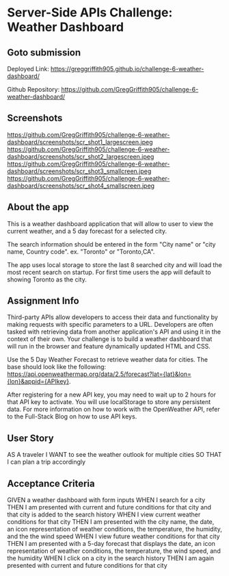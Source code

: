 	
# Server-Side APIs Challenge: Weather Dashboard

## Goto submission
Deployed Link: https://greggriffith905.github.io/challenge-6-weather-dashboard/

Github Repository: https://github.com/GregGriffith905/challenge-6-weather-dashboard/

## Screenshots
https://github.com/GregGriffith905/challenge-6-weather-dashboard/screenshots/scr_shot1_largescreen.jpeg
https://github.com/GregGriffith905/challenge-6-weather-dashboard/screenshots/scr_shot2_largescreen.jpeg
https://github.com/GregGriffith905/challenge-6-weather-dashboard/screenshots/scr_shot3_smallcreen.jpeg
https://github.com/GregGriffith905/challenge-6-weather-dashboard/screenshots/scr_shot4_smallscreen.jpeg

## About the app
This is a weather dashboard application that will allow to user to view the current weather,
and a 5 day forecast for a selected city. 

The search information should be entered in the form "City name" or "city name, Country code".
ex. "Toronto" or "Toronto,CA". 

The app uses local storage to store the last 8 searched city and will load the most recent search on startup.
For first time users the app will default to showing Toronto as the city.

## Assignment Info
Third-party APIs allow developers to access their data and functionality 
by making requests with specific parameters to a URL. Developers are often 
tasked with retrieving data from another application's API and using it in 
the context of their own. Your challenge is to build a weather dashboard that 
will run in the browser and feature dynamically updated HTML and CSS.

Use the 5 Day Weather Forecast to retrieve weather data for cities. The base 
should look like the following: 
https://api.openweathermap.org/data/2.5/forecast?lat={lat}&lon={lon}&appid={APIkey}. 

After registering for a new API key, you may need to wait up to 2 hours for 
that API key to activate.
You will use localStorage to store any persistent data. For more information on how to work with the OpenWeather API, refer to the Full-Stack Blog on how to use API keys.

## User Story
AS A traveler
I WANT to see the weather outlook for multiple cities
SO THAT I can plan a trip accordingly

## Acceptance Criteria
GIVEN a weather dashboard with form inputs
WHEN I search for a city
THEN I am presented with current and future conditions for that city and that city is added to the search history
WHEN I view current weather conditions for that city
THEN I am presented with the city name, the date, an icon representation of weather conditions, the temperature, the humidity, and the the wind speed
WHEN I view future weather conditions for that city
THEN I am presented with a 5-day forecast that displays the date, an icon representation of weather conditions, the temperature, the wind speed, and the humidity
WHEN I click on a city in the search history
THEN I am again presented with current and future conditions for that city
